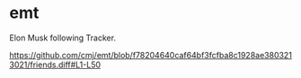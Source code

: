 # emt
Elon Musk following Tracker.

https://github.com/cmj/emt/blob/f78204640caf64bf3fcfba8c1928ae3803213021/friends.diff#L1-L50

